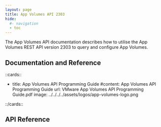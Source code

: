 ```yaml
---
layout: page
title: App Volumes API 2303
hide:
  #- navigation
  - toc
---
```


The App Volumes API documentation describes how to utilise the App Volumes REST API version 2303 to query and configure App Volumes.

## Documentation and Reference

::cards::

- title: App Volumes API Programming Guide
  #content: App Volumes API Programming Guide
  url: VMware App Volumes API Programming Guide.pdf
  image: ../../../../assets/logos/app-volumes-logo.png

::/cards::

## API Reference

<swagger-ui src="swagger.json"/>
